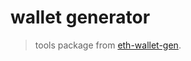 # wallet generator

> tools package from [eth-wallet-gen](https://github.com/Planxnx/eth-wallet-gen).
